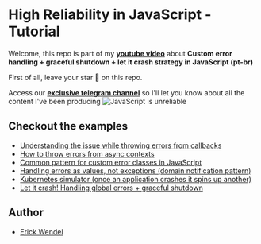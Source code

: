 # High Reliability in JavaScript - Tutorial

Welcome, this repo is part of my [**youtube video**](https://youtu.be/iC_tKAyLeag?si=Pz2SXwOM3t9VkbVZ) about **Custom error handling + graceful shutdown + let it crash strategy in JavaScript (pt-br)**

First of all, leave your star 🌟 on this repo.

Access our [**exclusive telegram channel**](https://t.me/ErickWendelContentHub) so I'll let you know about all the content I've been producing 
![JavaScript is unreliable](https://github.com/ErickWendel/high-reliability-js/assets/8060102/3685122f-b2a2-4f50-9b40-418c6d0b1be0)

## Checkout the examples
- [Understanding the issue while throwing errors from callbacks](./01-throw-context-err.js)
- [How to throw errors from async contexts](./01-throw-context-solution.js)
- [Common pattern for custom error classes in JavaScript](./02-custom-exception-err.js)
- [Handling errors as values, not exceptions (domain notification pattern)](./02-custom-exception-solution.js)
- [Kubernetes simulator (once an application crashes it spins up another)](./03.1-kubernetes-simulator.js)
- [Let it crash! Handling global errors + graceful shutdown](./03.2-server-let-it-crash.js)


## Author
- [Erick Wendel](https://linktr.ee/erickwendel)
